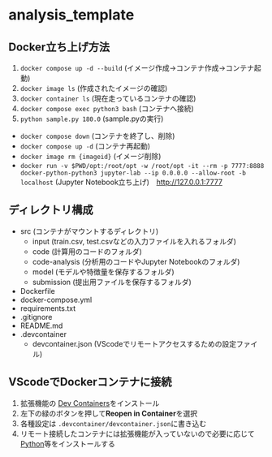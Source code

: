 # analysis_template

## Docker立ち上げ方法

1. `docker compose up -d --build` (イメージ作成→コンテナ作成→コンテナ起動)
2. `docker image ls` (作成されたイメージの確認)
3. `docker container ls` (現在走っているコンテナの確認)
4. `docker compose exec python3 bash` (コンテナへ接続)
5. `python sample.py 180.0` (sample.pyの実行)

- `docker compose down` (コンテナを終了し、削除)
- `docker compose up -d` (コンテナ再起動)
- `docker image rm {imageid}` (イメージ削除)
- `docker run -v $PWD/opt:/root/opt -w /root/opt -it --rm -p 7777:8888 docker-python-python3 jupyter-lab --ip 0.0.0.0 --allow-root -b localhost` (Jupyter Notebook立ち上げ)　<http://127.0.0.1:7777>

## ディレクトリ構成

- src (コンテナがマウントするディレクトリ)
  - input (train.csv, test.csvなどの入力ファイルを入れるフォルダ)
  - code (計算用のコードのフォルダ)
  - code-analysis (分析用のコードやJupyter Notebookのフォルダ)
  - model (モデルや特徴量を保存するフォルダ)
  - submission (提出用ファイルを保存するフォルダ)
- Dockerfile
- docker-compose.yml
- requirements.txt
- .gitignore
- README.md
- .devcontainer
  - devcontainer.json (VScodeでリモートアクセスするための設定ファイル)

## VScodeでDockerコンテナに接続

1. 拡張機能の [Dev Containers](https://marketplace.visualstudio.com/items?itemName=ms-vscode-remote.remote-containers)をインストール
2. 左下の緑のボタンを押して**Reopen in Container**を選択
3. 各種設定は `.devcontainer/devcontainer.json`に書き込む
4. リモート接続したコンテナには拡張機能が入っていないので必要に応じて[Python](https://marketplace.visualstudio.com/items?itemName=ms-python.python)等をインストールする
